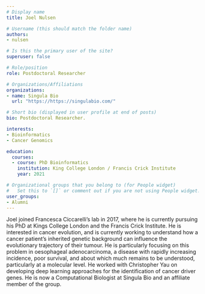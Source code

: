 ```yaml
---
# Display name
title: Joel Nulsen

# Username (this should match the folder name)
authors:
- nulsen

# Is this the primary user of the site?
superuser: false

# Role/position
role: Postdoctoral Researcher

# Organizations/Affiliations
organizations:
- name: Singula Bio
  url: "https://https://singulabio.com/"

# Short bio (displayed in user profile at end of posts)
bio: Postdoctoral Researcher.

interests:
- Bioinformatics
- Cancer Genomics

education:
  courses:
  - course: PhD Bioinformatics
    institution: King College London / Francis Crick Institute
    year: 2021

# Organizational groups that you belong to (for People widget)
#   Set this to `[]` or comment out if you are not using People widget.
user_groups:
- Alumni
---
```


Joel joined Francesca Ciccarelli’s lab in 2017, where he is currently pursuing his PhD at Kings College London and the Francis Crick Institute. He is interested in cancer evolution, and is currently working to understand how a cancer patient’s inherited genetic background can influence the evolutionary trajectory of their tumour. He is particularly focusing on this problem in oesophageal adenocarcinoma, a disease with rapidly increasing incidence, poor survival, and about which much remains to be understood, particularly at a molecular level. He worked with Christopher Yau on developing deep learning approaches for the identification of cancer driver genes. He is now a Computational Biologist at Singula Bio and an affiliate member of the group.